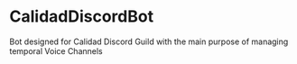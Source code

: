 # CalidadDiscordBot
Bot designed for Calidad Discord Guild with the main purpose of managing temporal Voice Channels
